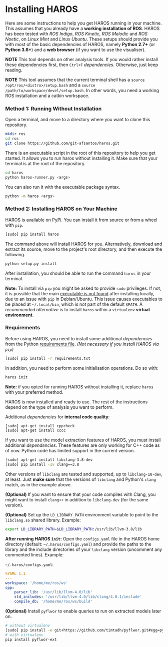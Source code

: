 # Installing HAROS

Here are some instructions to help you get HAROS running in your machine.
This assumes that you already have a **working installation of ROS**.
HAROS has been tested with *ROS Indigo*, *ROS Kinetic*, *ROS Melodic* and *ROS Noetic*, on *Linux Mint* and *Linux Ubuntu*.
These setups should provide you with most of the basic dependencies of HAROS, namely **Python 2.7+** (or **Python 3.6+**) and a **web browser** (if you want to use the visualiser).

**NOTE** This tool depends on other analysis tools.
If you would rather install these dependencies first, then `Ctrl+F` *$dependencies$*.
Otherwise, just keep reading.

**NOTE** This tool assumes that the current terminal shell has a `source /opt/ros/<distro>/setup.bash` and a `source /path/to/workspace/devel/setup.bash`.
In other words, you need a working ROS installation and a catkin workspace.

### Method 1: Running Without Installation

Open a terminal, and move to a directory where you want to clone this repository.

```bash
mkdir ros
cd ros
git clone https://github.com/git-afsantos/haros.git
```

There is an executable script in the root of this repository to help you get started.
It allows you to run haros without installing it.
Make sure that your terminal is at the root of the repository.

```bash
cd haros
python haros-runner.py <args>
```

You can also run it with the executable package syntax.

```bash
python -m haros <args>
```

### Method 2: Installing HAROS on Your Machine

HAROS is available on [PyPi](https://pypi.python.org/pypi/haros).
You can install it from source or from a wheel with `pip`.

```bash
[sudo] pip install haros
```

The command above will install HAROS for you.
Alternatively, download and extract its source, move to the project's root directory, and then execute the following.

```bash
python setup.py install
```

After installation, you should be able to run the command `haros` in your terminal.

**Note:** To install via `pip` you might be asked to provide `sudo` privileges.
If not, it is possible that the main [executable is not found](https://stackoverflow.com/a/59436732) after installing locally, due to an issue with `pip` in Debian/Ubuntu. This issue causes executables to be placed at `~/.local/bin`, which is not part of the default `$PATH`.
A *recommended alternative* is to install `haros` within a `virtualenv` **virtual environment**.

### Requirements

Before using HAROS, you need to install some additional *$dependencies$* from the Python [requirements file](requirements.txt).
*(Not necessary if you install HAROS via `pip`)*

```bash
[sudo] pip install -r requirements.txt
```

In addition, you need to perform some initialisation operations.
Do so with:

```bash
haros init
```

**Note:** if you opted for running HAROS without installing it, replace `haros` with your preferred method.

HAROS is now installed and ready to use. The rest of the instructions depend on the type of analysis you want to perform.

Additional *$dependencies$* for **internal code quality**:

```bash
[sudo] apt-get install cppcheck
[sudo] apt-get install cccc
```

If you want to use the model extraction features of HAROS, you must install additional *$dependencies$*.
These features are only working for C++ code as of now. Python code has limited support in the current version.

```bash
[sudo] apt-get install libclang-3.8-dev
[sudo] pip install -Iv clang==3.8
```

Other versions of `libclang` are tested and supported, up to `libclang-10-dev`, at least.
Just **make sure** that the versions of `libclang` and Python's `clang` match, as in the example above.

**(Optional)** If you want to ensure that your code compiles with Clang, you might want to install `clang++` in addition to `libclang-dev` (for the same version).

**(Optional)** Set up the `LD_LIBRARY_PATH` environment variable to point to the `libclang.so` shared library.
Example:

```bash
export LD_LIBRARY_PATH=$LD_LIBRARY_PATH:/usr/lib/llvm-3.8/lib
```

**After running HAROS `init`:** Open the `configs.yaml` file in the HAROS home directory (default: `~/.haros/configs.yaml`) and provide the paths to the library and the include directories of your `libclang` version (uncomment any commented lines).
Example:

`~/.haros/configs.yaml`:

```yaml
%YAML 1.1
---
workspace: '/home/me/ros/ws'
cpp:
    parser_lib: '/usr/lib/llvm-4.0/lib'
    std_includes: '/usr/lib/llvm-4.0/lib/clang/4.0.1/include'
    compile_db: '/home/me/ros/ws/build'
```

**(Optional)** Install `pyflwor` to enable queries to run on extracted models later on.

```bash
# without virtualenv
[sudo] pip install -e git+https://github.com/timtadh/pyflwor.git#egg=pyflwor
# with virtualenv
pip install pyflwor-ext
```
